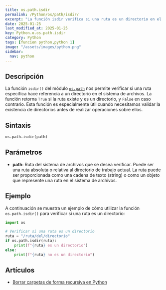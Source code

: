 ```yaml
---
title: os.path.isdir
permalink: /Python/os/path/isdir/
excerpt: "La función isdir verifica si una ruta es un directorio en el sistema de archivos."
date: 2025-01-25
last_modified_at: 2025-01-25
key: Python.o.os.path.isdir
category: Python
tags: [funcion python,python 1]
image: "/assets/images/python.png"
sidebar:
  nav: python
---
```


## Descripción


La función `isdir()` del módulo [`os.path`](https://www.w3api.com/python/os-path/) nos permite verificar si una ruta específica hace referencia a un directorio en el sistema de archivos. La función retorna `True` si la ruta existe y es un directorio, y `False` en caso contrario. Esta función es especialmente útil cuando necesitamos validar la existencia de directorios antes de realizar operaciones sobre ellos.


## Sintaxis


```python
os.path.isdir(path)
```


## Parámetros

- **path**: Ruta del sistema de archivos que se desea verificar. Puede ser una ruta absoluta o relativa al directorio de trabajo actual. La ruta puede ser proporcionada como una cadena de texto (string) o como un objeto que represente una ruta en el sistema de archivos.

## Ejemplo


A continuación se muestra un ejemplo de cómo utilizar la función `os.path.isdir()` para verificar si una ruta es un directorio:


```python
import os

# Verificar si una ruta es un directorio
ruta = "/ruta/del/directorio"
if os.path.isdir(ruta):
    print(f"{ruta} es un directorio")
else:
    print(f"{ruta} no es un directorio")
```


## Artículos

- [Borrar carpetas de forma recursiva en Python](https://lineadecodigo.com/python/borrar-carpetas-de-forma-recursiva-en-python/)
